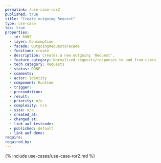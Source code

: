 ```yaml
---
permalink: /use-case-ror2
published: true
title: "Create outgoing Request"
type: use-case
toc: true
properties:
  - id: ROR2
  - layer: Consumption
  - facade: OutgoingRequestsFacade
  - function: create
  - description: Creates a new outgoing 'Request'.
  - feature category: Normalized requests/responses to and from users
  - tech category: Requests
  - status: DONE
  - comments:
  - actor: Identity
  - component: Runtime
  - trigger:
  - precondition:
  - result:
  - priority: n/a
  - complexity: n/a
  - size: n/a
  - created_at:
  - changed_at:
  - link auf testcode:
  - published: default
  - link auf demo:
require:
required_by:
---
```


{% include use-cases/use-case-ror2.md %}
